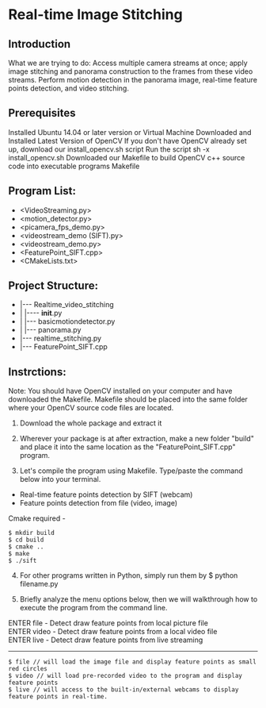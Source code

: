 # Real-time Image Stitching

## Introduction

What we are trying to do: Access multiple camera streams at once; apply image stitching and panorama construction to the frames from these video streams.
Perform motion detection in the panorama image, real-time feature points detection, and video stitching.

## Prerequisites

Installed Ubuntu 14.04 or later version or Virtual Machine
Downloaded and Installed Latest Version of OpenCV
If you don't have OpenCV already set up, download our install_opencv.sh script
Run the script sh -x install_opencv.sh
Downloaded our Makefile to build OpenCV c++ source code into executable programs
Makefile

## Program List:

* <VideoStreaming.py>
* <motion_detector.py>
* <picamera_fps_demo.py>	
* <videostream_demo (SIFT).py>	
* <videostream_demo.py>
* <FeaturePoint_SIFT.cpp>
* <CMakeLists.txt>

## Project Structure:

* |--- Realtime_video_stitching
* |    |---- __init__.py
* |    |--- basicmotiondetector.py
* |    |--- panorama.py
* |--- realtime_stitching.py
* |--- FeaturePoint_SIFT.cpp

## Instrctions:

Note: You should have OpenCV installed on your computer and have downloaded the Makefile. Makefile should be placed into the same folder where your OpenCV source code files are located.
1. Download the whole package and extract it

2. Wherever your package is at after extraction, make a new folder "build" and place it into the same location as the "FeaturePoint_SIFT.cpp" program.

3. Let's compile the program using Makefile. Type/paste the command below into your terminal. 

- Real-time feature points detection by SIFT (webcam)
- Feature points detection from file (video, image)

Cmake required -
```
$ mkdir build
$ cd build
$ cmake ..
$ make
$ ./sift
```
4. For other programs written in Python, simply run them by $ python filename.py

5. Briefly analyze the menu options below, then we will walkthrough how to execute the program from the command line.

ENTER file - Detect draw feature points from local picture file      
ENTER video - Detect draw feature points from a local video file               
ENTER live - Detect draw feature points from live streaming                   
****************
```
$ file // will load the image file and display feature points as small red circles
$ video // will load pre-recorded video to the program and display feature points
$ live // will access to the built-in/external webcams to display feature points in real-time.
```
